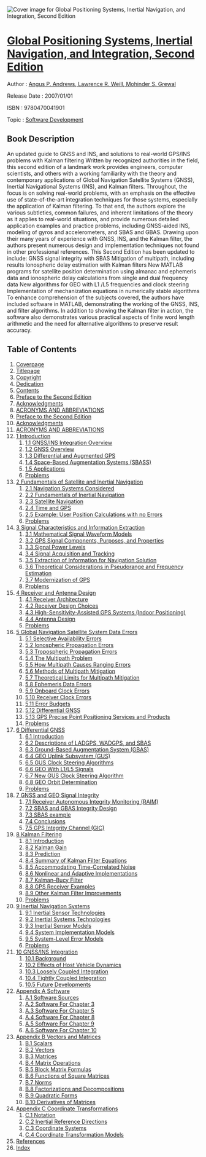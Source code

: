 ![Cover image for Global Positioning Systems, Inertial Navigation, and Integration, Second Edition](https://imgdetail.ebookreading.net/cover/cover/software_development/EB9780470041901.jpg)

[Global Positioning Systems, Inertial Navigation, and Integration, Second Edition](https://ebookreading.net/view/book/Global+Positioning+Systems%2C+Inertial+Navigation%2C+and+Integration%2C+Second+Edition-EB9780470041901_1.html "Global Positioning Systems, Inertial Navigation, and Integration, Second Edition")
====================================================================================================================

Author : [Angus P. Andrews](https://ebookreading.net/search/author/Angus+P.+Andrews),[ Lawrence R. Weill](https://ebookreading.net/search/author/+Lawrence+R.+Weill),[ Mohinder S. Grewal](https://ebookreading.net/search/author/+Mohinder+S.+Grewal)

Release Date : 2007/01/01

ISBN : 9780470041901

Topic : [Software Development](https://ebookreading.net/search/category/software-development)

Book Description
-----------------

An updated guide to GNSS and INS, and solutions to real-world GPS/INS problems with Kalman filtering
Written by recognized authorities in the field, this second edition of a landmark work provides engineers, computer scientists, and others with a working familiarity with the theory and contemporary applications of Global Navigation Satellite Systems (GNSS), Inertial Navigational Systems (INS), and Kalman filters. Throughout, the focus is on solving real-world problems, with an emphasis on the effective use of state-of-the-art integration techniques for those systems, especially the application of Kalman filtering. To that end, the authors explore the various subtleties, common failures, and inherent limitations of the theory as it applies to real-world situations, and provide numerous detailed application examples and practice problems, including GNSS-aided INS, modeling of gyros and accelerometers, and SBAS and GBAS.
Drawing upon their many years of experience with GNSS, INS, and the Kalman filter, the authors present numerous design and implementation techniques not found in other professional references. This Second Edition has been updated to include:
GNSS signal integrity with SBAS
Mitigation of multipath, including results
Ionospheric delay estimation with Kalman filters
New MATLAB programs for satellite position determination using almanac and ephemeris data and ionospheric delay calculations from single and dual frequency data
New algorithms for GEO with L1 /L5 frequencies and clock steering
Implementation of mechanization equations in numerically stable algorithms
To enhance comprehension of the subjects covered, the authors have included software in MATLAB, demonstrating the working of the GNSS, INS, and filter algorithms. In addition to showing the Kalman filter in action, the software also demonstrates various practical aspects of finite word length arithmetic and the need for alternative algorithms to preserve result accuracy.
              
Table of Contents
-----------------

1. [Coverpage](https://ebookreading.net/view/book/Global+Positioning+Systems%2C+Inertial+Navigation%2C+and+Integration%2C+Second+Edition-EB9780470041901_1.html)
1. [Titlepage](https://ebookreading.net/view/book/Global+Positioning+Systems%2C+Inertial+Navigation%2C+and+Integration%2C+Second+Edition-EB9780470041901_2.html)
1. [Copyright](https://ebookreading.net/view/book/Global+Positioning+Systems%2C+Inertial+Navigation%2C+and+Integration%2C+Second+Edition-EB9780470041901_3.html)
1. [Dedication](https://ebookreading.net/view/book/Global+Positioning+Systems%2C+Inertial+Navigation%2C+and+Integration%2C+Second+Edition-EB9780470041901_4.html)
1. [Contents](https://ebookreading.net/view/book/Global+Positioning+Systems%2C+Inertial+Navigation%2C+and+Integration%2C+Second+Edition-EB9780470041901_5.html)
1. [Preface to the Second Edition](https://ebookreading.net/view/book/Global+Positioning+Systems%2C+Inertial+Navigation%2C+and+Integration%2C+Second+Edition-EB9780470041901_6.html)
1. [Acknowledgments](https://ebookreading.net/view/book/Global+Positioning+Systems%2C+Inertial+Navigation%2C+and+Integration%2C+Second+Edition-EB9780470041901_7.html)
1. [ACRONYMS AND ABBREVIATIONS](https://ebookreading.net/view/book/Global+Positioning+Systems%2C+Inertial+Navigation%2C+and+Integration%2C+Second+Edition-EB9780470041901_8.html)
1. [Preface to the Second Edition](https://ebookreading.net/view/book/Global+Positioning+Systems%2C+Inertial+Navigation%2C+and+Integration%2C+Second+Edition-EB9780470041901_6.html#preface)
1. [Acknowledgments](https://ebookreading.net/view/book/Global+Positioning+Systems%2C+Inertial+Navigation%2C+and+Integration%2C+Second+Edition-EB9780470041901_7.html#ack)
1. [ACRONYMS AND ABBREVIATIONS](https://ebookreading.net/view/book/Global+Positioning+Systems%2C+Inertial+Navigation%2C+and+Integration%2C+Second+Edition-EB9780470041901_8.html#acr)
1. [1 Introduction](https://ebookreading.net/view/book/Global+Positioning+Systems%2C+Inertial+Navigation%2C+and+Integration%2C+Second+Edition-EB9780470041901_9.html#ch1)
    1. [1.1 GNSS/INS Integration Overview](https://ebookreading.net/view/book/Global+Positioning+Systems%2C+Inertial+Navigation%2C+and+Integration%2C+Second+Edition-EB9780470041901_9.html#ch1-sec001)
    1. [1.2 GNSS Overview](https://ebookreading.net/view/book/Global+Positioning+Systems%2C+Inertial+Navigation%2C+and+Integration%2C+Second+Edition-EB9780470041901_9.html#ch1-sec002)
    1. [1.3 Differential and Augmented GPS](https://ebookreading.net/view/book/Global+Positioning+Systems%2C+Inertial+Navigation%2C+and+Integration%2C+Second+Edition-EB9780470041901_9.html#ch1-sec006)
    1. [1.4 Space-Based Augmentation Systems (SBASS)](https://ebookreading.net/view/book/Global+Positioning+Systems%2C+Inertial+Navigation%2C+and+Integration%2C+Second+Edition-EB9780470041901_9.html#ch1-sec011)
    1. [1.5 Applications](https://ebookreading.net/view/book/Global+Positioning+Systems%2C+Inertial+Navigation%2C+and+Integration%2C+Second+Edition-EB9780470041901_9.html#ch1-sec023)
    1. [Problems](https://ebookreading.net/view/book/Global+Positioning+Systems%2C+Inertial+Navigation%2C+and+Integration%2C+Second+Edition-EB9780470041901_9.html#ch1-sec029)
1. [2 Fundamentals of Satellite and Inertial Navigation](https://ebookreading.net/view/book/Global+Positioning+Systems%2C+Inertial+Navigation%2C+and+Integration%2C+Second+Edition-EB9780470041901_10.html#ch2)
    1. [2.1 Navigation Systems Considered](https://ebookreading.net/view/book/Global+Positioning+Systems%2C+Inertial+Navigation%2C+and+Integration%2C+Second+Edition-EB9780470041901_10.html#ch2-sec001)
    1. [2.2 Fundamentals of Inertial Navigation](https://ebookreading.net/view/book/Global+Positioning+Systems%2C+Inertial+Navigation%2C+and+Integration%2C+Second+Edition-EB9780470041901_10.html#ch2-sec004)
    1. [2.3 Satellite Navigation](https://ebookreading.net/view/book/Global+Positioning+Systems%2C+Inertial+Navigation%2C+and+Integration%2C+Second+Edition-EB9780470041901_10.html#ch2-sec009)
    1. [2.4 Time and GPS](https://ebookreading.net/view/book/Global+Positioning+Systems%2C+Inertial+Navigation%2C+and+Integration%2C+Second+Edition-EB9780470041901_10.html#ch2-sec014)
    1. [2.5 Example: User Position Calculations with no Errors](https://ebookreading.net/view/book/Global+Positioning+Systems%2C+Inertial+Navigation%2C+and+Integration%2C+Second+Edition-EB9780470041901_10.html#ch2-sec018)
    1. [Problems](https://ebookreading.net/view/book/Global+Positioning+Systems%2C+Inertial+Navigation%2C+and+Integration%2C+Second+Edition-EB9780470041901_10.html#ch2-sec021)
1. [3 Signal Characteristics and Information Extraction](https://ebookreading.net/view/book/Global+Positioning+Systems%2C+Inertial+Navigation%2C+and+Integration%2C+Second+Edition-EB9780470041901_11.html#ch3)
    1. [3.1 Mathematical Signal Waveform Models](https://ebookreading.net/view/book/Global+Positioning+Systems%2C+Inertial+Navigation%2C+and+Integration%2C+Second+Edition-EB9780470041901_11.html#ch3-sec001)
    1. [3.2 GPS Signal Components, Purposes, and Properties](https://ebookreading.net/view/book/Global+Positioning+Systems%2C+Inertial+Navigation%2C+and+Integration%2C+Second+Edition-EB9780470041901_11.html#ch3-sec002)
    1. [3.3 Signal Power Levels](https://ebookreading.net/view/book/Global+Positioning+Systems%2C+Inertial+Navigation%2C+and+Integration%2C+Second+Edition-EB9780470041901_11.html#ch3-sec008)
    1. [3.4 Signal Acquisition and Tracking](https://ebookreading.net/view/book/Global+Positioning+Systems%2C+Inertial+Navigation%2C+and+Integration%2C+Second+Edition-EB9780470041901_11.html#ch3-sec013)
    1. [3.5 Extraction of Information for Navigation Solution](https://ebookreading.net/view/book/Global+Positioning+Systems%2C+Inertial+Navigation%2C+and+Integration%2C+Second+Edition-EB9780470041901_11.html#ch3-sec022)
    1. [3.6 Theoretical Considerations in Pseudorange and Frequency Estimation](https://ebookreading.net/view/book/Global+Positioning+Systems%2C+Inertial+Navigation%2C+and+Integration%2C+Second+Edition-EB9780470041901_11.html#ch3-sec029)
    1. [3.7 Modernization of GPS](https://ebookreading.net/view/book/Global+Positioning+Systems%2C+Inertial+Navigation%2C+and+Integration%2C+Second+Edition-EB9780470041901_11.html#ch3-sec033)
    1. [Problems](https://ebookreading.net/view/book/Global+Positioning+Systems%2C+Inertial+Navigation%2C+and+Integration%2C+Second+Edition-EB9780470041901_11.html#ch3-sec039)
1. [4 Receiver and Antenna Design](https://ebookreading.net/view/book/Global+Positioning+Systems%2C+Inertial+Navigation%2C+and+Integration%2C+Second+Edition-EB9780470041901_12.html#ch4)
    1. [4.1 Receiver Architecture](https://ebookreading.net/view/book/Global+Positioning+Systems%2C+Inertial+Navigation%2C+and+Integration%2C+Second+Edition-EB9780470041901_12.html#ch4-sec001)
    1. [4.2 Receiver Design Choices](https://ebookreading.net/view/book/Global+Positioning+Systems%2C+Inertial+Navigation%2C+and+Integration%2C+Second+Edition-EB9780470041901_12.html#ch4-sec006)
    1. [4.3 High-Sensitivity-Assisted GPS Systems (Indoor Positioning)](https://ebookreading.net/view/book/Global+Positioning+Systems%2C+Inertial+Navigation%2C+and+Integration%2C+Second+Edition-EB9780470041901_12.html#ch4-sec015)
    1. [4.4 Antenna Design](https://ebookreading.net/view/book/Global+Positioning+Systems%2C+Inertial+Navigation%2C+and+Integration%2C+Second+Edition-EB9780470041901_12.html#ch4-sec018)
    1. [Problems](https://ebookreading.net/view/book/Global+Positioning+Systems%2C+Inertial+Navigation%2C+and+Integration%2C+Second+Edition-EB9780470041901_12.html#ch4-sec023)
1. [5 Global Navigation Satellite System Data Errors](https://ebookreading.net/view/book/Global+Positioning+Systems%2C+Inertial+Navigation%2C+and+Integration%2C+Second+Edition-EB9780470041901_13.html#ch5)
    1. [5.1 Selective Availability Errors](https://ebookreading.net/view/book/Global+Positioning+Systems%2C+Inertial+Navigation%2C+and+Integration%2C+Second+Edition-EB9780470041901_13.html#ch5-sec001)
    1. [5.2 Ionospheric Propagation Errors](https://ebookreading.net/view/book/Global+Positioning+Systems%2C+Inertial+Navigation%2C+and+Integration%2C+Second+Edition-EB9780470041901_13.html#ch5-sec004)
    1. [5.3 Tropospheric Propagation Errors](https://ebookreading.net/view/book/Global+Positioning+Systems%2C+Inertial+Navigation%2C+and+Integration%2C+Second+Edition-EB9780470041901_13.html#ch5-sec007)
    1. [5.4 The Multipath Problem](https://ebookreading.net/view/book/Global+Positioning+Systems%2C+Inertial+Navigation%2C+and+Integration%2C+Second+Edition-EB9780470041901_13.html#ch5-sec008)
    1. [5.5 How Multipath Causes Ranging Errors](https://ebookreading.net/view/book/Global+Positioning+Systems%2C+Inertial+Navigation%2C+and+Integration%2C+Second+Edition-EB9780470041901_13.html#ch5-sec009)
    1. [5.6 Methods of Multipath Mitigation](https://ebookreading.net/view/book/Global+Positioning+Systems%2C+Inertial+Navigation%2C+and+Integration%2C+Second+Edition-EB9780470041901_13.html#ch5-sec010)
    1. [5.7 Theoretical Limits for Multipath Mitigation](https://ebookreading.net/view/book/Global+Positioning+Systems%2C+Inertial+Navigation%2C+and+Integration%2C+Second+Edition-EB9780470041901_13.html#ch5-sec015)
    1. [5.8 Ephemeris Data Errors](https://ebookreading.net/view/book/Global+Positioning+Systems%2C+Inertial+Navigation%2C+and+Integration%2C+Second+Edition-EB9780470041901_13.html#ch5-sec019)
    1. [5.9 Onboard Clock Errors](https://ebookreading.net/view/book/Global+Positioning+Systems%2C+Inertial+Navigation%2C+and+Integration%2C+Second+Edition-EB9780470041901_13.html#ch5-sec020)
    1. [5.10 Receiver Clock Errors](https://ebookreading.net/view/book/Global+Positioning+Systems%2C+Inertial+Navigation%2C+and+Integration%2C+Second+Edition-EB9780470041901_13.html#ch5-sec021)
    1. [5.11 Error Budgets](https://ebookreading.net/view/book/Global+Positioning+Systems%2C+Inertial+Navigation%2C+and+Integration%2C+Second+Edition-EB9780470041901_13.html#ch5-sec022)
    1. [5.12 Differential GNSS](https://ebookreading.net/view/book/Global+Positioning+Systems%2C+Inertial+Navigation%2C+and+Integration%2C+Second+Edition-EB9780470041901_13.html#ch5-sec023)
    1. [5.13 GPS Precise Point Positioning Services and Products](https://ebookreading.net/view/book/Global+Positioning+Systems%2C+Inertial+Navigation%2C+and+Integration%2C+Second+Edition-EB9780470041901_13.html#ch5-sec027)
    1. [Problems](https://ebookreading.net/view/book/Global+Positioning+Systems%2C+Inertial+Navigation%2C+and+Integration%2C+Second+Edition-EB9780470041901_13.html#ch5-sec028)
1. [6 Differential GNSS](https://ebookreading.net/view/book/Global+Positioning+Systems%2C+Inertial+Navigation%2C+and+Integration%2C+Second+Edition-EB9780470041901_14.html#ch6)
    1. [6.1 Introduction](https://ebookreading.net/view/book/Global+Positioning+Systems%2C+Inertial+Navigation%2C+and+Integration%2C+Second+Edition-EB9780470041901_14.html#ch6-sec001)
    1. [6.2 Descriptions of LADGPS, WADGPS, and SBAS](https://ebookreading.net/view/book/Global+Positioning+Systems%2C+Inertial+Navigation%2C+and+Integration%2C+Second+Edition-EB9780470041901_14.html#ch6-sec002)
    1. [6.3 Ground-Based Augmentation System (GBAS)](https://ebookreading.net/view/book/Global+Positioning+Systems%2C+Inertial+Navigation%2C+and+Integration%2C+Second+Edition-EB9780470041901_14.html#ch6-sec006)
    1. [6.4 GEO Uplink Subsystem (GUS)](https://ebookreading.net/view/book/Global+Positioning+Systems%2C+Inertial+Navigation%2C+and+Integration%2C+Second+Edition-EB9780470041901_14.html#ch6-sec010)
    1. [6.5 GUS Clock Steering Algorithms](https://ebookreading.net/view/book/Global+Positioning+Systems%2C+Inertial+Navigation%2C+and+Integration%2C+Second+Edition-EB9780470041901_14.html#ch6-sec016)
    1. [6.6 GEO With L1/L5 Signals](https://ebookreading.net/view/book/Global+Positioning+Systems%2C+Inertial+Navigation%2C+and+Integration%2C+Second+Edition-EB9780470041901_14.html#ch6-sec020)
    1. [6.7 New GUS Clock Steering Algorithm](https://ebookreading.net/view/book/Global+Positioning+Systems%2C+Inertial+Navigation%2C+and+Integration%2C+Second+Edition-EB9780470041901_14.html#ch6-sec022)
    1. [6.8 GEO Orbit Determination](https://ebookreading.net/view/book/Global+Positioning+Systems%2C+Inertial+Navigation%2C+and+Integration%2C+Second+Edition-EB9780470041901_14.html#ch6-sec025)
    1. [Problems](https://ebookreading.net/view/book/Global+Positioning+Systems%2C+Inertial+Navigation%2C+and+Integration%2C+Second+Edition-EB9780470041901_14.html#ch6-sec027)
1. [7 GNSS and GEO Signal Integrity](https://ebookreading.net/view/book/Global+Positioning+Systems%2C+Inertial+Navigation%2C+and+Integration%2C+Second+Edition-EB9780470041901_15.html#ch7)
    1. [7.1 Receiver Autonomous Integrity Monitoring (RAIM)](https://ebookreading.net/view/book/Global+Positioning+Systems%2C+Inertial+Navigation%2C+and+Integration%2C+Second+Edition-EB9780470041901_15.html#ch7-sec001)
    1. [7.2 SBAS and GBAS Integrity Design](https://ebookreading.net/view/book/Global+Positioning+Systems%2C+Inertial+Navigation%2C+and+Integration%2C+Second+Edition-EB9780470041901_15.html#ch7-sec005)
    1. [7.3 SBAS example](https://ebookreading.net/view/book/Global+Positioning+Systems%2C+Inertial+Navigation%2C+and+Integration%2C+Second+Edition-EB9780470041901_15.html#ch7-sec014)
    1. [7.4 Conclusions](https://ebookreading.net/view/book/Global+Positioning+Systems%2C+Inertial+Navigation%2C+and+Integration%2C+Second+Edition-EB9780470041901_15.html#ch7-sec015)
    1. [7.5 GPS Integrity Channel (GIC)](https://ebookreading.net/view/book/Global+Positioning+Systems%2C+Inertial+Navigation%2C+and+Integration%2C+Second+Edition-EB9780470041901_15.html#ch7-sec016)
1. [8 Kalman Filtering](https://ebookreading.net/view/book/Global+Positioning+Systems%2C+Inertial+Navigation%2C+and+Integration%2C+Second+Edition-EB9780470041901_16.html#ch8)
    1. [8.1 Introduction](https://ebookreading.net/view/book/Global+Positioning+Systems%2C+Inertial+Navigation%2C+and+Integration%2C+Second+Edition-EB9780470041901_16.html#ch8-sec001)
    1. [8.2 Kalman Gain](https://ebookreading.net/view/book/Global+Positioning+Systems%2C+Inertial+Navigation%2C+and+Integration%2C+Second+Edition-EB9780470041901_16.html#ch8-sec004)
    1. [8.3 Prediction](https://ebookreading.net/view/book/Global+Positioning+Systems%2C+Inertial+Navigation%2C+and+Integration%2C+Second+Edition-EB9780470041901_16.html#ch8-sec015)
    1. [8.4 Summary of Kalman Filter Equations](https://ebookreading.net/view/book/Global+Positioning+Systems%2C+Inertial+Navigation%2C+and+Integration%2C+Second+Edition-EB9780470041901_16.html#ch8-sec021)
    1. [8.5 Accommodating Time-Correlated Noise](https://ebookreading.net/view/book/Global+Positioning+Systems%2C+Inertial+Navigation%2C+and+Integration%2C+Second+Edition-EB9780470041901_16.html#ch8-sec025)
    1. [8.6 Nonlinear and Adaptive Implementations](https://ebookreading.net/view/book/Global+Positioning+Systems%2C+Inertial+Navigation%2C+and+Integration%2C+Second+Edition-EB9780470041901_16.html#ch8-sec029)
    1. [8.7 Kalman–Bucy Filter](https://ebookreading.net/view/book/Global+Positioning+Systems%2C+Inertial+Navigation%2C+and+Integration%2C+Second+Edition-EB9780470041901_16.html#ch8-sec035)
    1. [8.8 GPS Receiver Examples](https://ebookreading.net/view/book/Global+Positioning+Systems%2C+Inertial+Navigation%2C+and+Integration%2C+Second+Edition-EB9780470041901_16.html#ch8-sec038)
    1. [8.9 Other Kalman Filter Improvements](https://ebookreading.net/view/book/Global+Positioning+Systems%2C+Inertial+Navigation%2C+and+Integration%2C+Second+Edition-EB9780470041901_16.html#ch8-sec044)
    1. [Problems](https://ebookreading.net/view/book/Global+Positioning+Systems%2C+Inertial+Navigation%2C+and+Integration%2C+Second+Edition-EB9780470041901_16.html#ch8-sec049)
1. [9 Inertial Navigation Systems](https://ebookreading.net/view/book/Global+Positioning+Systems%2C+Inertial+Navigation%2C+and+Integration%2C+Second+Edition-EB9780470041901_17.html#ch9)
    1. [9.1 Inertial Sensor Technologies](https://ebookreading.net/view/book/Global+Positioning+Systems%2C+Inertial+Navigation%2C+and+Integration%2C+Second+Edition-EB9780470041901_17.html#ch9-sec001)
    1. [9.2 Inertial Systems Technologies](https://ebookreading.net/view/book/Global+Positioning+Systems%2C+Inertial+Navigation%2C+and+Integration%2C+Second+Edition-EB9780470041901_17.html#ch9-sec009)
    1. [9.3 Inertial Sensor Models](https://ebookreading.net/view/book/Global+Positioning+Systems%2C+Inertial+Navigation%2C+and+Integration%2C+Second+Edition-EB9780470041901_17.html#ch9-sec014)
    1. [9.4 System Implementation Models](https://ebookreading.net/view/book/Global+Positioning+Systems%2C+Inertial+Navigation%2C+and+Integration%2C+Second+Edition-EB9780470041901_17.html#ch9-sec020)
    1. [9.5 System-Level Error Models](https://ebookreading.net/view/book/Global+Positioning+Systems%2C+Inertial+Navigation%2C+and+Integration%2C+Second+Edition-EB9780470041901_17.html#ch9-sec027)
    1. [Problems](https://ebookreading.net/view/book/Global+Positioning+Systems%2C+Inertial+Navigation%2C+and+Integration%2C+Second+Edition-EB9780470041901_17.html#ch9-sec032)
1. [10 GNSS/INS Integration](https://ebookreading.net/view/book/Global+Positioning+Systems%2C+Inertial+Navigation%2C+and+Integration%2C+Second+Edition-EB9780470041901_18.html#ch10)
    1. [10.1 Background](https://ebookreading.net/view/book/Global+Positioning+Systems%2C+Inertial+Navigation%2C+and+Integration%2C+Second+Edition-EB9780470041901_18.html#ch10-sec001)
    1. [10.2 Effects of Host Vehicle Dynamics](https://ebookreading.net/view/book/Global+Positioning+Systems%2C+Inertial+Navigation%2C+and+Integration%2C+Second+Edition-EB9780470041901_18.html#ch10-sec006)
    1. [10.3 Loosely Coupled Integration](https://ebookreading.net/view/book/Global+Positioning+Systems%2C+Inertial+Navigation%2C+and+Integration%2C+Second+Edition-EB9780470041901_18.html#ch10-sec010)
    1. [10.4 Tightly Coupled Integration](https://ebookreading.net/view/book/Global+Positioning+Systems%2C+Inertial+Navigation%2C+and+Integration%2C+Second+Edition-EB9780470041901_18.html#ch10-sec015)
    1. [10.5 Future Developments](https://ebookreading.net/view/book/Global+Positioning+Systems%2C+Inertial+Navigation%2C+and+Integration%2C+Second+Edition-EB9780470041901_18.html#ch10-sec020)
1. [Appendix A Software](https://ebookreading.net/view/book/Global+Positioning+Systems%2C+Inertial+Navigation%2C+and+Integration%2C+Second+Edition-EB9780470041901_19.html#appa)
    1. [A.1 Software Sources](https://ebookreading.net/view/book/Global+Positioning+Systems%2C+Inertial+Navigation%2C+and+Integration%2C+Second+Edition-EB9780470041901_19.html#appa-sec001)
    1. [A.2 Software For Chapter 3](https://ebookreading.net/view/book/Global+Positioning+Systems%2C+Inertial+Navigation%2C+and+Integration%2C+Second+Edition-EB9780470041901_19.html#appa-sec002)
    1. [A.3 Software For Chapter 5](https://ebookreading.net/view/book/Global+Positioning+Systems%2C+Inertial+Navigation%2C+and+Integration%2C+Second+Edition-EB9780470041901_19.html#appa-sec003)
    1. [A.4 Software For Chapter 8](https://ebookreading.net/view/book/Global+Positioning+Systems%2C+Inertial+Navigation%2C+and+Integration%2C+Second+Edition-EB9780470041901_19.html#appa-sec005)
    1. [A.5 Software For Chapter 9](https://ebookreading.net/view/book/Global+Positioning+Systems%2C+Inertial+Navigation%2C+and+Integration%2C+Second+Edition-EB9780470041901_19.html#appa-sec006)
    1. [A.6 Software For Chapter 10](https://ebookreading.net/view/book/Global+Positioning+Systems%2C+Inertial+Navigation%2C+and+Integration%2C+Second+Edition-EB9780470041901_19.html#appa-sec007)
1. [Appendix B Vectors and Matrices](https://ebookreading.net/view/book/Global+Positioning+Systems%2C+Inertial+Navigation%2C+and+Integration%2C+Second+Edition-EB9780470041901_20.html#appb)
    1. [B.1 Scalars](https://ebookreading.net/view/book/Global+Positioning+Systems%2C+Inertial+Navigation%2C+and+Integration%2C+Second+Edition-EB9780470041901_20.html#appb-sec001)
    1. [B.2 Vectors](https://ebookreading.net/view/book/Global+Positioning+Systems%2C+Inertial+Navigation%2C+and+Integration%2C+Second+Edition-EB9780470041901_20.html#appb-sec002)
    1. [B.3 Matrices](https://ebookreading.net/view/book/Global+Positioning+Systems%2C+Inertial+Navigation%2C+and+Integration%2C+Second+Edition-EB9780470041901_20.html#appb-sec015)
    1. [B.4 Matrix Operations](https://ebookreading.net/view/book/Global+Positioning+Systems%2C+Inertial+Navigation%2C+and+Integration%2C+Second+Edition-EB9780470041901_20.html#appb-sec018)
    1. [B.5 Block Matrix Formulas](https://ebookreading.net/view/book/Global+Positioning+Systems%2C+Inertial+Navigation%2C+and+Integration%2C+Second+Edition-EB9780470041901_20.html#appb-sec027)
    1. [B.6 Functions of Square Matrices](https://ebookreading.net/view/book/Global+Positioning+Systems%2C+Inertial+Navigation%2C+and+Integration%2C+Second+Edition-EB9780470041901_20.html#appb-sec033)
    1. [B.7 Norms](https://ebookreading.net/view/book/Global+Positioning+Systems%2C+Inertial+Navigation%2C+and+Integration%2C+Second+Edition-EB9780470041901_20.html#appb-sec039)
    1. [B.8 Factorizations and Decompositions](https://ebookreading.net/view/book/Global+Positioning+Systems%2C+Inertial+Navigation%2C+and+Integration%2C+Second+Edition-EB9780470041901_20.html#appb-sec042)
    1. [B.9 Quadratic Forms](https://ebookreading.net/view/book/Global+Positioning+Systems%2C+Inertial+Navigation%2C+and+Integration%2C+Second+Edition-EB9780470041901_20.html#appb-sec047)
    1. [B.10 Derivatives of Matrices](https://ebookreading.net/view/book/Global+Positioning+Systems%2C+Inertial+Navigation%2C+and+Integration%2C+Second+Edition-EB9780470041901_20.html#appb-sec049)
1. [Appendix C Coordinate Transformations](https://ebookreading.net/view/book/Global+Positioning+Systems%2C+Inertial+Navigation%2C+and+Integration%2C+Second+Edition-EB9780470041901_21.html#appc)
    1. [C.1 Notation](https://ebookreading.net/view/book/Global+Positioning+Systems%2C+Inertial+Navigation%2C+and+Integration%2C+Second+Edition-EB9780470041901_21.html#appc-sec001)
    1. [C.2 Inertial Reference Directions](https://ebookreading.net/view/book/Global+Positioning+Systems%2C+Inertial+Navigation%2C+and+Integration%2C+Second+Edition-EB9780470041901_21.html#appc-sec002)
    1. [C.3 Coordinate Systems](https://ebookreading.net/view/book/Global+Positioning+Systems%2C+Inertial+Navigation%2C+and+Integration%2C+Second+Edition-EB9780470041901_21.html#appc-sec005)
    1. [C.4 Coordinate Transformation Models](https://ebookreading.net/view/book/Global+Positioning+Systems%2C+Inertial+Navigation%2C+and+Integration%2C+Second+Edition-EB9780470041901_21.html#appc-sec015)
1. [References](https://ebookreading.net/view/book/Global+Positioning+Systems%2C+Inertial+Navigation%2C+and+Integration%2C+Second+Edition-EB9780470041901_22.html)
1. [Index](https://ebookreading.net/view/book/Global+Positioning+Systems%2C+Inertial+Navigation%2C+and+Integration%2C+Second+Edition-EB9780470041901_23.html)

